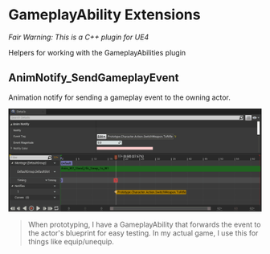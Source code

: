 #  GameplayAbility Extensions

*Fair Warning:  This is a C++ plugin for UE4*

Helpers for working with the GameplayAbilities plugin

## AnimNotify_SendGameplayEvent

Animation notify for sending a gameplay event to the owning actor.

![Animation notify exampel](Documentation/images/anim-notify.png)

> When prototyping, I have a GameplayAbility that forwards the event to the actor's blueprint for easy testing.  In my actual game, I use this for things like equip/unequip.

